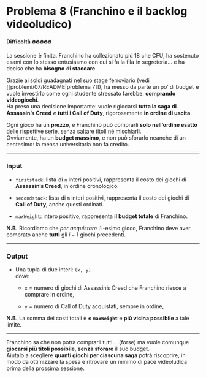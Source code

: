 # Problema⁡⁠ ‍⁢ 8 (**Franchino e il backlog videoludico**)

#### Difficoltà 🔥🔥🔥🔥🔥

La sessione⁡⁠ ‍⁡ è finita. Franchino ha collezionato più 18 che CFU, ha sostenuto esami con lo stesso entusiasmo con cui si fa la fila⁡⁠ ‍⁢ in segreteria… e ha deciso che ha **bisogno⁡⁠ ‍⁡ di staccare**.

Grazie ai soldi guadagnati⁡⁠ ‍⁡ nel suo stage ferroviario (vedi [[problemi/07/README|problema 7]]), ha messo da parte un po’ di budget⁡⁠ ‍⁡ e vuole investirlo come ogni studente stressato farebbe: **comprando videogiochi**.  
Ha preso una decisione importante: vuole rigiocarsi **tutta la saga di Assassin’s Creed** _e_ **tutti i Call of Duty**, rigorosamente **in ordine di uscita**.

Ogni gioco ha un **prezzo**, e Franchino può comprarli **solo nell’ordine esatto** delle rispettive serie, senza saltare titoli né mischiarli.  
Ovviamente, ha un **budget massimo**,‌⁠‍‬ e non può sforarlo neanche di un centesimo: la mensa universitaria non fa credito.

---

### **Input**

- `firststack`: lista⁡⁠ ‍⁢ di `n` interi positivi, rappresenta il costo dei giochi di **Assassin’s Creed**, in ordine cronologico.
    
- `secondstack`: lista⁡⁠ ‍⁡ di `m` interi positivi, rappresenta il costo dei giochi di **Call of Duty**, anche questi ordinati.
    
- `maxWeight`: intero positivo, rappresenta **il budget totale** di Franchino.
    

**N.B.** Ricordiamo che _per acquistare_ l'i-esimo gioco, Franchino deve aver comprato anche **tutti** gli $i-1$ giochi precedenti.

---

### **Output**

- Una tupla⁡⁠ ‍⁢ di due interi: `(x, y)`  
    dove:
    
    - `x` = numero di giochi di Assassin’s Creed che Franchino riesce a comprare in ordine,
        
    - `y` = numero di Call of Duty acquistati, sempre in ordine,
        

**N.B.** La somma dei costi totali è **$\le$ `maxWeight`** e **più vicina possibile** a tale limite.

---

Franchino sa che non potrà comprarli tutti… ⁡⁠ ‍⁢(forse) ma vuole comunque **giocarsi più titoli possibile**, **senza sforare** il suo budget.  
Aiutalo a scegliere **quanti giochi per ciascuna saga** potrà riscoprire, in modo da ottimizzare la spesa e ritrovare⁡⁠ ‍⁢ un minimo di pace videoludica prima della prossima sessione.